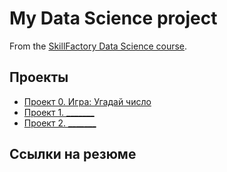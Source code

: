 # My Data Science project

From the [SkillFactory Data Science course](http://skillfactory.ru/dtd-scientist).

## Проекты

* [Проект 0. Игра: Угадай число](https://github.com/SignZ2021/sf-data-science/tree/main/project_0)
* [Проект 1. _______](___)
* [Проект 2. _______](___)

## Ссылки на резюме
